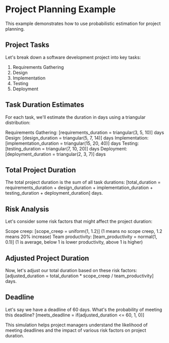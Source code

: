# Project Planning Example

This example demonstrates how to use probabilistic estimation for project planning.

## Project Tasks

Let's break down a software development project into key tasks:

1. Requirements Gathering
2. Design
3. Implementation
4. Testing
5. Deployment

## Task Duration Estimates

For each task, we'll estimate the duration in days using a triangular distribution:

Requirements Gathering: [requirements_duration = triangular(3, 5, 10)] days
Design: [design_duration = triangular(5, 7, 14)] days
Implementation: [implementation_duration = triangular(15, 20, 40)] days
Testing: [testing_duration = triangular(7, 10, 20)] days
Deployment: [deployment_duration = triangular(2, 3, 7)] days

## Total Project Duration

The total project duration is the sum of all task durations: [total_duration = requirements_duration + design_duration + implementation_duration + testing_duration + deployment_duration] days.

## Risk Analysis

Let's consider some risk factors that might affect the project duration:

Scope creep: [scope_creep = uniform(1, 1.2)] (1 means no scope creep, 1.2 means 20% increase)
Team productivity: [team_productivity = normal(1, 0.1)] (1 is average, below 1 is lower productivity, above 1 is higher)

## Adjusted Project Duration

Now, let's adjust our total duration based on these risk factors: [adjusted_duration = total_duration * scope_creep / team_productivity] days.

## Deadline

Let's say we have a deadline of 60 days. What's the probability of meeting this deadline? [meets_deadline = if(adjusted_duration <= 60, 1, 0)]

This simulation helps project managers understand the likelihood of meeting deadlines and the impact of various risk factors on project duration.
